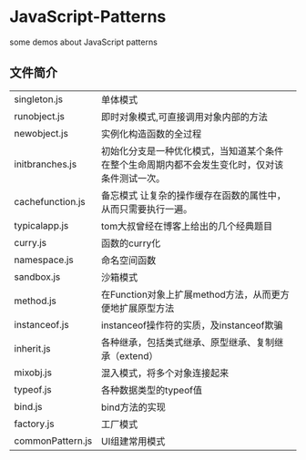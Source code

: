 JavaScript-Patterns
===================

some demos about JavaScript patterns

## 文件简介

<table>
	<tr>
		<td>singleton.js</td>
		<td>单体模式</td>
	</tr>
	<tr>
		<td>runobject.js</td>
		<td>即时对象模式,可直接调用对象内部的方法</td>
	</tr>
	<tr>
		<td>newobject.js</td>
		<td>实例化构造函数的全过程</td>
	</tr>
	<tr>
		<td>initbranches.js</td>
		<td>初始化分支是一种优化模式，当知道某个条件在整个生命周期内都不会发生变化时，仅对该条件测试一次。</td>
	</tr>
	<tr>
		<td>cachefunction.js</td>
		<td>备忘模式 让复杂的操作缓存在函数的属性中，从而只需要执行一遍。</td>
	</tr>
	<tr>
		<td>typicalapp.js</td>
		<td>tom大叔曾经在博客上给出的几个经典题目</td>
	</tr>
	<tr>
		<td>curry.js</td>
		<td>函数的curry化</td>
	</tr>
	<tr>
		<td>namespace.js</td>
		<td>命名空间函数</td>
	</tr>
	<tr>
		<td>sandbox.js</td>
		<td>沙箱模式</td>
	</tr>
	<tr>
		<td>method.js</td>
		<td>在Function对象上扩展method方法，从而更方便地扩展原型方法</td>
	</tr>
	<tr>
		<td>instanceof.js</td>
		<td>instanceof操作符的实质，及instanceof欺骗</td>
	</tr>
	<tr>
		<td>inherit.js</td>
		<td>各种继承，包括类式继承、原型继承、复制继承（extend）</td>
	</tr>
	<tr>
		<td>mixobj.js</td>
		<td>混入模式，将多个对象连接起来</td>
	</tr>
	<tr>
		<td>typeof.js</td>
		<td>各种数据类型的typeof值</td>
	</tr>
	<tr>
		<td>bind.js</td>
		<td>bind方法的实现</td>
	</tr>
	<tr>
		<td>factory.js</td>
		<td>工厂模式</td>
	</tr>
	<tr>
		<td>commonPattern.js</td>
		<td>UI组建常用模式</td>
	</tr>
</table>